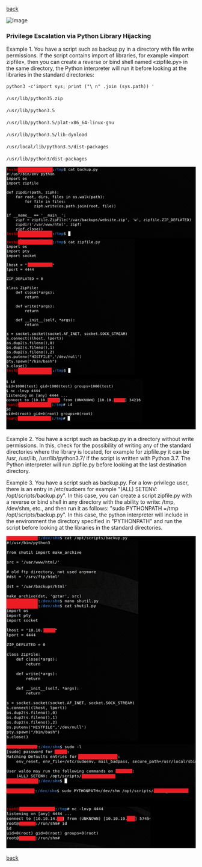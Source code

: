 [back](/)

![Image](/img/python_lib_hijacking/python.jpg)

### Privilege Escalation via Python Library Hijacking

Example 1. You have a script such as backup.py in a directory with file write permissions. If the script contains import of libraries, for example «import zipfile», then you can create a reverse or bind shell named «zipfile.py» in the same directory, the Python interpreter will run it before looking at the libraries in the standard directories:

```
python3 -c'import sys; print ("\ n" .join (sys.path)) '

/usr/lib/python35.zip

/usr/lib/python3.5

/usr/lib/python3.5/plat-x86_64-linux-gnu

/usr/lib/python3.5/lib-dynload

/usr/local/lib/python3.5/dist-packages

/usr/lib/python3/dist-packages
```
![Image](/img/python_lib_hijacking/1.png)

Example 2. You have a script such as backup.py in a directory without write permissions. In this, check for the possibility of writing any of the standard directories where the library is located, for example for zipfile.py it can be /usr, /usr/lib, /usr/lib/python3.7/ if the script is written with Python 3.7. The Python interpreter will run zipfile.py before looking at the last destination directory.

Example 3. You have a script such as backup.py. For a low-privilege user, there is an entry in /etc/sudoers for example "(ALL) SETENV: /opt/scripts/backup.py". In this case, you can create a script zipfile.py with a reverse or bind shell in any directory with the ability to write: /tmp, /dev/shm, etc., and then run it as follows: "sudo PYTHONPATH =/tmp /opt/scripts/backup.py". In this case, the python interpreter will include in the environment the directory specified in "PYTHONPATH" and run the script before looking at the libraries in the standard directories.

![Image](/img/python_lib_hijacking/2.png)

[back](/)